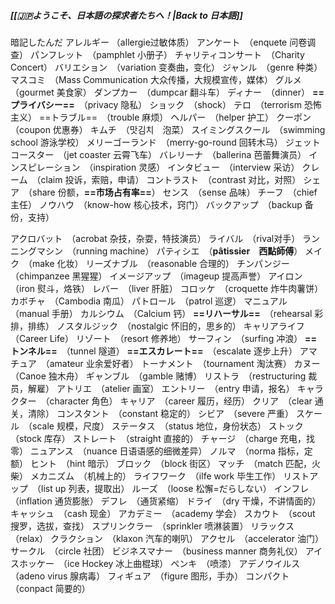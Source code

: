
##### [[🇯🇵ようこそ、日本語の探求者たちへ！|Back to 日本語]] 
暗記したんだ
	アレルギー （allergie过敏体质）
	アンケート　（enquete 问卷调查）
	パンフレット　（pamphlet 小册子）
	チャリティコンサート　（Charity Concert）
	バリエション　（variation 变奏曲，变化）
	ジャンル　（genre 种类）
	マスコミ　（Mass Communication 大众传播，大规模宣传，媒体）
	グルメ　（gourmet 美食家）
	ダンプカー　（dumpcar 翻斗车）
	ディナー　（dinner）
	**==プライバシー==**　（privacy 隐私）
	ショック　（shock）
	テロ　（terrorism 恐怖主义）
	==トラブル==　（trouble 麻烦）
	ヘルパー　（helper 护工）
	クーポン　（coupon 优惠券）
	キムチ　（맛김치　泡菜）
	スイミングスクール　（swimming school 游泳学校）
	メリーゴーランド　（merry-go-round 回转木马）
	ジェットコースター　（jet coaster 云霄飞车）
	バレリーナ　（ballerina 芭蕾舞演员）
	インスピレーション　（inspiration 灵感）
	インタビュー　（interview 采访）
	クレーム　（claim 投诉，索赔，申请）
	コントラスト　（contrast 对比，对照）
	シェア　（share 份额，**==市场占有率==**）
	センス　（sense 品味）
	チーフ　（chief 主任）
	ノウハウ　（know-how 核心技术，窍门）
	バックアップ　（backup 备份，支持）

アクロバット　（acrobat 杂技，杂耍，特技演员）
ライバル　（rival对手）
ランニングマシン　（running machine）
パティシエ　（**pâtissier　西點師傅**）
メイク　（make 化妆）
リーズナブル　（reasonable 合理的）
チンパンジー　（chimpanzee 黑猩猩）
イメージアップ　（imageup 提高声誉）
アイロン　（iron 熨斗，烙铁）
レバー　（liver 肝脏）
コロッケ　（croquette 炸牛肉薯饼）
カボチャ　（Cambodia 南瓜）
パトロール　（patrol 巡逻）
マニュアル　（manual 手册）
カルシウム　（Calcium 钙）
**==リハーサル==**　（rehearsal 彩排，排练）
ノスタルジック　（nostalgic 怀旧的，思乡的）
キャリアライフ　（Career Life）
リゾート　（resort 修养地）
サーフィン　（surfing 冲浪）
**==トンネル==**　（tunnel 隧道）
**==エスカレート==**　（escalate 逐步上升）
アマチュア　（amateur 业余爱好者）
トーナメント　（tournament 淘汰赛）
カヌー　（Canoe 独木舟）
ギャンブル　（gamble 赌博）
リストラ　（restructuring 裁员，解雇）
アトリエ　（atelier 画室）
エントリー　（entry 申请，报名）
キャラクター　（character 角色）
キャリア　（career 履历，经历）
クリア　（clear 通关，清除）
コンスタント　（constant 稳定的）
シビア　（severe 严重）
スケール　（scale 规模，尺度）
ステータス　（status 地位，身份状态）
ストック　（stock 库存）
ストレート　（straight 直接的）
チャージ　（charge 充电，找零）
ニュアンス　（nuance 日语语感的细微差异）
ノルマ　（norma 指标，定额）
ヒント　（hint 暗示）
ブロック　（block 街区）
マッチ　（match 匹配，火柴）
メカニズム　（机械上的）
ライフワーク　（ilfe work 毕生工作）
リストアップ　（list up 列表，提取出）
ルーズ　（loose 松懈=だらしない）
インフレ　（inflation 通货膨胀）
デフレ　（通货紧缩）
ドライ　（dry 干燥，不讲情面的）
キャッシュ　（cash 现金）
アカデミー　（academy 学会）
スカウト　（scout 搜罗，选拔，查找）
スプリンクラー　（sprinkler 喷淋装置）
リラックス　（relax）
クラクション　（klaxon 汽车的喇叭）
アクセル　（accelerator 油门）
サークル　（circle 社团）
ビジネスマナー　（business manner 商务礼仪）
アイスホッケー　（ice Hockey 冰上曲棍球）
ペンキ　（喷漆）
アデノウイルス　（adeno virus 腺病毒）
フィギュア　（figure 图形，手办）
コンパクト　（conpact 简要的）